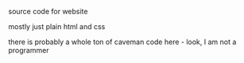 source code for website

mostly just plain html and css

there is probably a whole ton of caveman code here - look, I am not a programmer
